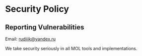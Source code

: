 # Security Policy

## Reporting Vulnerabilities
Email: rudiiik@yandex.ru

We take security seriously in all MOL tools and implementations.
